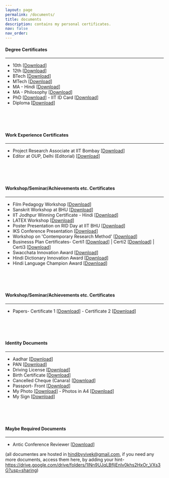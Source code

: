 ```yaml
---
layout: page
permalink: /documents/
title: documents 
description: contains my personal certificates. 
nav: false
nav_order:
---
```



#### Degree Certificates
---
* 10th [[Download](https://drive.google.com/file/d/1u5Z_6K3S4tmTS_igH-0fmu-ysPXU313k/view?usp=sharing)]
* 12th [[Download](https://drive.google.com/file/d/1pE2ZyIxKL1fP9si66nZUZv00Bo-mpzTQ/view?usp=sharing)]
* BTech [[Download](https://drive.google.com/file/d/1PO-u6twTrV8oYk-G56YCSecydywvWUru/view?usp=sharing)]
* MTech [[Download](https://drive.google.com/file/d/1_HKDFZKvZAI5BqeAmnLgFWmYQhieBhgI/view?usp=sharing)]
* MA - Hindi [[Download](https://drive.google.com/file/d/1kj-02gLZcg-OjgmPim9vD-WzaTOGgdbd/view?usp=sharing)]
* MA - Philosophy [[Download](https://drive.google.com/file/d/1bQH2wf5R4AEpPIVQ46OfweB3qAj79C6t/view?usp=sharing)]
* PhD [[Download](https://drive.google.com/file/d/19vqDHxHOI3WlyP3dwO2oOK9WlpiGSdRc/view?usp=sharing)] - IIT ID Card [[Download](https://drive.google.com/file/d/1bb2Qu3EtKTtFQ-GAcJmsvYtREoeeGGcP/view?usp=sharing)]
* Diploma [[Download](https://drive.google.com/file/d/1qIX4-Zp7Wix3P4c9pYWHXL7IPQXZGtK2/view?usp=sharing)]

<br>
<br>
<br>

#### Work Experience Certificates
---
* Project Research Associate at IIT Bombay [[Download](https://drive.google.com/file/d/1EcbrMQ3Y1SrhfAHjdWetkSNpNY4gZzLI/view?usp=sharing)]
* Editor at OUP, Delhi (Editorial) [[Download](https://drive.google.com/file/d/1ePfFsCzjs49f8B_TeQU_HM49n1jp9Aut/view?usp=sharing)]

<br>
<br>
<br>

#### Workshop/Seminar/Achievements etc. Certificates
---
* Film Pedagogy Workshop [[Download](https://drive.google.com/file/d/1BivUiAkPcL8VqkOm3aB5pXWA9dwoQbAQ/view?usp=sharing)]
* Sanskrit Workshop at BHU [[Download](https://drive.google.com/file/d/18azZBbxZTvAx2OGP_jqp7GHcLLDCtvz3/view?usp=sharing)]
* IIT Jodhpur Winning Certificate - Hindi [[Download](https://drive.google.com/file/d/1JzmHX-DIjrGuh7NMjAgugwxTlDB8b78q/view?usp=sharing)]
* LATEX Workshop [[Download](https://drive.google.com/file/d/1eIOKEQkUNJW5AmdIcqvwM66b1KpzQarE/view?usp=sharing)]
* Poster Presentation on RID Day at IIT BHU [[Download](https://drive.google.com/file/d/1FR5-pCaZncA9ZHJXSGNvvzXT878tO74j/view?usp=sharing)]
* IKS Conference Presentation [[Download](https://drive.google.com/file/d/1uz51w2hQtwN1S4F28XWb5MK_k_4Qg6zT/view?usp=sharing)]
* Workshop on 'Contemporary Research Method' [[Download](https://drive.google.com/file/d/1uz51w2hQtwN1S4F28XWb5MK_k_4Qg6zT/view?usp=sharing)]
* Businesss Plan Certificates- Certi1 [[Download](https://drive.google.com/file/d/1QPYIMGnvVmPch3aeddOVDN5D1UXCtvx_/view?usp=sharing)] | Certi2 [[Download](https://drive.google.com/file/d/1IkNqOoMgVl6GrXeif6zvXgCCdn3qd_4z/view?usp=sharing)] | Certi3 [[Download]()]
* Swacchata Innovation Award [[Download](https://drive.google.com/file/d/1FTONQGvdt6nJT_t8NN2Bf-mlVTfzYL__/view?usp=sharing)]
* Hindi Dictionary Innovation Award [[Download]()]
* Hindi Language Champion Award [[Download](https://drive.google.com/file/d/18YiA1tz7FRR3btSoY2wS7Uz5QKu6P_56/view?usp=sharing)]

<br>
<br>
<br>

#### Workshop/Seminar/Achievements etc. Certificates
---
* Papers-  Certificate 1 [[Download](https://drive.google.com/file/d/13O88tyuZ-R9Ml9P1KcoZ4T8ywAx90rfH/view?usp=sharing)] - Certificate 2 [[Download](https://drive.google.com/file/d/1BivUiAkPcL8VqkOm3aB5pXWA9dwoQbAQ/view?usp=sharing)]

<br>
<br>
<br>

#### Identity Documents
---
* Aadhar [[Download](https://drive.google.com/file/d/1FqFw3c6tIZPieeW8nPuPfxgiRV7LDXEW/view?usp=sharing)]
* PAN [[Download](https://drive.google.com/file/d/1dg2frWqOiJdKZizPglvDFkKglNYn8GiU/view?usp=sharing)]
* Driving License [[Download](https://drive.google.com/file/d/1wEJn5T6hPCj9NmjL4qH5-tjei9O_GdVj/view?usp=sharing)]
* Birth Certificate [[Download](https://drive.google.com/file/d/1XjCu5rwA_bUwjNqn1MknXg1WOK5_hKzx/view?usp=sharing)]
* Cancelled Cheque (Canara) [[Download](https://drive.google.com/file/d/1WYRFVrbuOdwILDAVP_PsgCHzsevcHD24/view?usp=sharing)]
* Passport- Front [[Download](https://drive.google.com/file/d/1WgsSEGrDbco5MvoJ0C5Z8kTNONha5Wv7/view?usp=sharing)]
* My Photo [[Download](https://drive.google.com/file/d/1Xwepfb9NrUIxet8SLAxrGbpjKBsT2FKv/view?usp=sharing)] - Photos in A4 [[Download](https://drive.google.com/file/d/1mQix2agCjMeTxN5sPDlGKEGa5pJRyAdZ/view?usp=sharing)]
* My Sign [[Download](https://drive.google.com/file/d/1wJdP_6bHXG4XnXuCwiCRGt1OVNWPJaUS/view?usp=sharing)]

<br>
<br>
<br>

#### Maybe Required Documents
---
* Antic Conference Reviewer [[Download](https://drive.google.com/file/d/1Gk_krAgYkbgeUtCrM2Lk_s869n8NstlC/view?usp=sharing)]

(all documentes are hosted in hindibyvivek@gmail.com, if you need any more documents, access them here, by adding your hint- https://drive.google.com/drive/folders/1lNn9UJqLBfIjEnIv0khs2HxOr_VXs3G?usp=sharing)